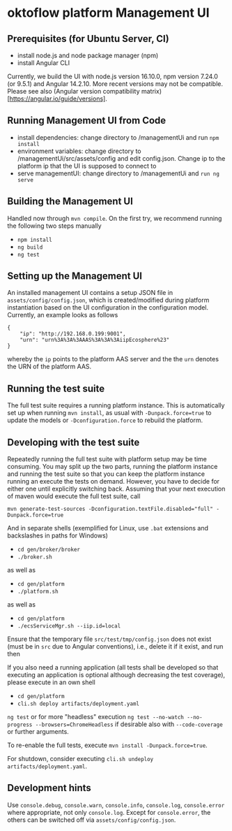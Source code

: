 # oktoflow platform Management UI

## Prerequisites (for Ubuntu Server, CI)

- install node.js and node package manager (npm)
- install Angular CLI

Currently, we build the UI with node.js version 16.10.0, npm version 7.24.0 (or 9.5.1) and Angular 14.2.10. More recent versions may not be compatible. Please see also (Angular version compatibility matrix)[https://angular.io/guide/versions].

## Running Management UI from Code

- install dependencies: change directory to /managementUi and run `npm install`
- environment variables: change directory to /managementUi/src/assets/config and edit config.json. Change ip to the platform ip that the UI is supposed to connect to
- serve managementUI: change directory to /managementUi and `run ng serve`

## Building the Management UI

Handled now through `mvn compile`. On the first try, we recommend running the following two steps manually
  - `npm install` 
  - `ng build` 
  - `ng test` 

## Setting up the Management UI

An installed management UI contains a setup JSON file in `assets/config/config.json`, which is created/modified during platform instantiation based on the UI configuration in the configuration model. Currently, an example looks as follows

    {
        "ip": "http://192.168.0.199:9001",
        "urn": "urn%3A%3A%3AAAS%3A%3A%3AiipEcosphere%23"
    }
    
whereby the `ip` points to the platform AAS server and the the `urn` denotes the URN of the platform AAS.

## Running the test suite

The full test suite requires a running platform instance. This is automatically set up when running `mvn install`, as usual with `-Dunpack.force=true` to update the models or `-Dconfiguration.force` to rebuild the platform.

## Developing with the test suite

Repeatedly running the full test suite with platform setup may be time consuming. You may split up the two parts, running the platform instance and running the test suite so that you can keep the platform instance running an execute the tests on demand. However, you have to decide for either one until explicitly switching back. Assuming that your next execution of maven would execute the full test suite, call

`mvn generate-test-sources -Dconfiguration.textFile.disabled="full" -Dunpack.force=true` 

And in separate shells (exemplified for Linux, use `.bat` extensions and backslashes in paths for Windows)

- `cd gen/broker/broker`
- `./broker.sh`

as well as

- `cd gen/platform`
- `./platform.sh`

as well as

- `cd gen/platform`
- `./ecsServiceMgr.sh --iip.id=local`

Ensure that the temporary file `src/test/tmp/config.json` does not exist (must be in `src` due to Angular conventions), i.e., delete it if it exist, and run then

If you also need a running application (all tests shall be developed so that executing an application is optional although decreasing the test coverage), please execute in an own shell

- `cd gen/platform`
- `cli.sh deploy artifacts/deployment.yaml`

`ng test` or for more "headless" execution
`ng test --no-watch --no-progress --browsers=ChromeHeadless` if desirable also with `--code-coverage` or further arguments.

To re-enable the full tests, execute `mvn install -Dunpack.force=true`.

For shutdown, consider executing `cli.sh undeploy artifacts/deployment.yaml`.

## Development hints

Use `console.debug`, `console.warn`, `console.info`, `console.log`, `console.error` where appropriate, not only `console.log`. Except for `console.error`, the others can be switched off via `assets/config/config.json`.
